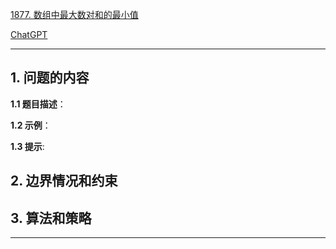 [1877. 数组中最大数对和的最小值](https://leetcode.cn/problems/minimize-maximum-pair-sum-in-array)

[ChatGPT](chat.openai.com)

---

## 1. 问题的内容
**1.1 题目描述**：

**1.2 示例**：

**1.3 提示**:

## 2. 边界情况和约束


## 3. 算法和策略

---


